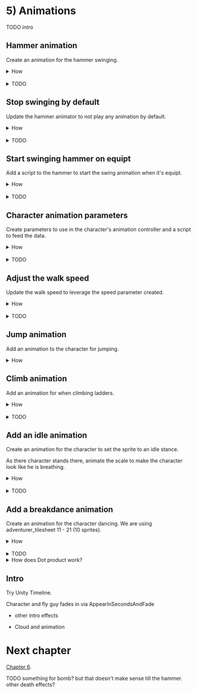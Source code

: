 # 5) Animations 

TODO intro


## Hammer animation 

Create an animation for the hammer swinging.

<details><summary>How</summary>

 - Open menu Window -> Animation.
 - Select a hammer.
 - Click create, save as Assets/Animations/**HammerSwing**.

<img src="http://i.imgur.com/Kokz29S.png" width=300px />

 - Click the red record button.

<img src="http://i.imgur.com/bha8EJC.png" width=150px />


 - Modify the rotation, then set it back to 0, creating a keyframe for the default rotation.
 - Double click under 1:00 to create another keyframe.

<img src="http://i.imgur.com/ZVNovlp.png" width=300px />

 - Switch the current time position (the white line) to 0:10.
 - Change rotation to (0, 0, -90).
 - Click record to stop recording.

<hr></details><br>
<details><summary>TODO</summary>

TODO
 - Click play to preview the hammer swinging, adjust the middle keyframe's position until the hammer has a nice swing, about 0:10.
Hit play and the hammer is swinging in the air.

<hr></details>

## Stop swinging by default

Update the hammer animator to not play any animation by default.


<details><summary>How</summary>

 - Open menu Window -> Animator.
 - Select a hammer.
 - Right click -> Create State -> Empty.  
 - Select the box which appeared and in the Inspector name it "Idle".
 - Create new Empty State, name it "Idle".
 - Right click and 'Set as Layer Default State'.

<hr></details><br>
<details><summary>TODO</summary>

TODO

<hr></details>


## Start swinging hammer on equipt

Add a script to the hammer to start the swing animation when it's equipt.

<details><summary>How</summary>

 - Create script Code/Components/Effects/**PlayAnimationOnEnable**:

```csharp
using UnityEngine;

[RequireComponent(typeof(Animator))]
public class PlayAnimationOnEnable : MonoBehaviour
{
  [SerializeField]
  string animationToPlay;

  Animator animator;

  protected void Awake()
  {
    animator = GetComponent<Animator>();
  }

  protected void OnEnable()
  {
    animator.Play(animationToPlay);
  }
}
```

 - Add it to a hammer prefab and set the animation to play to "HammerSwing".
 - Disable the PlayAnimationOnEnable component and add it under the hammer component's to enable list.

<hr></details><br>
<details><summary>TODO</summary>

TODO

<hr></details>

## Character animation parameters

Create parameters to use in the character's animation controller and a script to feed the data.

<details><summary>How</summary>

 - Open menu Window -> Animator.
 - Select the character's child sprite GameObject.
 - Switch to the 'Parameters' tab on the left.
 - Click the '+' button and select 'Float'.

<img src="http://i.imgur.com/p6F4gHG.png" width=150px />

 - Name the parameter "Speed".
 - Repeat to create:
   - A bool named 'isTouchingFloor'.
   - A bool named 'isClimbing'.
   - A bool named 'hasWeapon'.
 - Create script Code/Components/Animations/**PlayerAnimator**:

```csharp
using UnityEngine;

[RequireComponent(typeof(Rigidbody2D))]
[RequireComponent(typeof(LadderMovement))]
[RequireComponent(typeof(WeaponHolder))]
public class PlayerAnimatorController : MonoBehaviour
{
  Animator animator;

  Rigidbody2D myBody;

  LadderMovement ladderMovement;

  FloorDetector floorDetector;

  WeaponHolder weaponHolder;

  protected void Awake()
  {
    animator = GetComponentInChildren<Animator>();
    myBody = GetComponent<Rigidbody2D>();
    ladderMovement = GetComponent<LadderMovement>();
    floorDetector = GetComponentInChildren<FloorDetector>();
    weaponHolder = GetComponent<WeaponHolder>();
  }

  protected void Update()
  {
    animator.SetFloat("Speed", myBody.velocity.magnitude);
    animator.SetBool("isTouchingFloor", floorDetector.isTouchingFloor);
    animator.SetBool("isClimbing", ladderMovement.isOnLadder);
    animator.SetBool("hasWeapon", weaponHolder.currentWeapon != null);
  }
}
```

 - Add it to the character.

<hr></details><br>
<details><summary>TODO</summary>

Hit play to see the character playing the walk animation only while moving.

<img src="http://i.imgur.com/KZYjZf2.gif" width=150px />


<hr></details>

## Adjust the walk speed

Update the walk speed to leverage the speed parameter created.

<details><summary>How</summary>

 - In the Animator for the character, select the 'CharacterWalk' state (the orange box).
 - In the Inspector, under speed check the box near 'Multiplier' to enable a 'Parameter'.
 - Confirm Speed is selected (should be the default).
 - Adjust the 'Speed' to about '.4'

<img src="http://i.imgur.com/9A6mp98.png" width=300px />


<hr></details><br>
<details><summary>TODO</summary>

Now the character's walk animation should align with the moment a little better.  Adjust the value to something you think looks good. However the walk animation also plays while jumping:

<img src="http://i.imgur.com/2dfN2RE.gif" width=150px />

<hr></details>

## Jump animation

Add an animation to the character for jumping. 

<details><summary>How</summary>

 - Select the character's sprite and in the Animation window, create a new clip Assets/Animations/**CharacterJump**.
 - Select the sprites for the jump animation. We are using **adverturer_spritesheet_7** and **8**.
 - Drag and drop the sprites onto the Animation timeline.

<img src="http://i.imgur.com/0rHCGDm.gif" width=300px />

 - In the Animator window, select the CharacterJump state and use the Speed paramater times about .05
 - Right click on the 'Any State' box and select 'Make Transition'.
 - An arrow will follow your mouse, click on the CharacterJump state to create the transition.

<img src="http://i.imgur.com/Fl0WTPO.gif" width=300px />

 - Select the transition arrow just created, in the Inspector click the plus to create a new condition.

<img src="http://i.imgur.com/WgOfzQY.png" width=150px />

 - Change the condition to read 'isTouchingFloor false'.
 - Create a transition from CharacterJump to CharacterWalk.
 - Select the transition and set the condition to 'isTouchingFloor true'.
 - Uncheck 'Has Exit Time'.
 - Under 'Settings' change the 'Transition Duration' to 0.

</details>


## Climb animation

Add an animation for when climbing ladders.

<details><summary>How</summary>

 - Create a new animation for the character Assets/Animations/**CharacterClimb**.
 - Drag in the sprites for the climb animation.  We are using **adverturer_spritesheet_5** and **6**.
 - Select the CharacterClimb state and use the Speed paramater times about .1
 - Create a transition from Any State to CharacterClimb.
   - Add a condition 'isClimbing true'.
 - Create a transition from CharacterClimb to CharacterWalk.
   - Uncheck Has Exit Time.
   - Set Transition Duration to 0.
   - Add a condition 'isClimbing false'.
 - Select the transition from Any State to CharacterJump
   - Add a condition 'isClimbing false'.


<hr></details><br>
<details><summary>TODO</summary>

TODO

<hr></details>

## Add an idle animation

Create an animation for the character to set the sprite to an idle stance.  

As there character stands there, animate the scale to make the character look like he is breathing.

<details><summary>How</summary>

 - Open menu Window -> Animation.
 - Drag the character prefab into the scene and select the child sprite GameObject.
 - Click the dropdown (it should say 'CharacterWalk') and 'Create New Clip'.

<img src="http://i.imgur.com/uJ0VeOp.png" width=300px />

 - Save the clip as Assets/Animations/CharacterIdle.
 - Click the red record button.
 - Change the 'Sprite' under the character's Sprite Renderer component to an idle stance.  We are using adventurer_tilesheet_0. 
 - Click the record button again to stop recording.


 - Open menu Window -> Animator.
 - Right click on the CharacterWalk state and select 'Make Transition'.
 - An arrow will follow your mouse, click on the CharacterIdle state to create the transition.

<img src="http://i.imgur.com/4X3rXti.gif" width=300px />

 - Click on the transition arrow you just created, then in the Inspector
   - Uncheck 'Has Exit Time'.
   - Under 'Conditions' click the '+' button.
   - Update the condition to be when 'Speed' is 'Less' than '.1'

<img src="http://i.imgur.com/kPE2Iup.png" width=150px />

Hit play, the character should 'walk' as he falls... but once he comes to a complete stop he never starts the walk animation again.

<img src="http://i.imgur.com/O7XQUeP.gif" width=150px />

 - Right click on the CharacterIdle state and Make a Transition to CharacterWalk.
 - Click on the transition just created:
   - Uncheck Has Exit Time.
   - Add a condition for 'Speed' is 'Greater' than '.1'.

The character's animator controller should look something like this now:

<img src="http://i.imgur.com/VotmF1k.png" width=200px />

Hit play so see the character switch between walking and standing:

<img src="http://i.imgur.com/YjZ1zrE.gif" width=200px />

You can adjust the 'Transition Duration' if you want the character to switch sprites faster or slower.

 - Select one of the transition arrows.
 - Under 'Settings', change the 'Transition Duration' value.
 - Do the same for the other transition arrow.

Hit play and note the difference, to help demonstrate what is happening we are using a transition duration of 1 here for both transitions:

<img src="http://i.imgur.com/QV38yfS.gif" width=200px />


 - In the Animation tab, select the CharacterIdle animation and hit record.
 - Select the character's GameObject, in the Inspector change scale to 0 and then back to one.

When we make a change to scale while in record mode, a keyframe is added.  So by changing the scale and then changing it back to the default of 1, we simply added a keyframe for scale 1 at the start of the animation. 

<img src="http://i.imgur.com/qVndjho.png" width=200px />

 - Click on 0:02 in the timeline.

This will move the white line, indicating where in the timeline modifications will be made:

<img src="http://i.imgur.com/1pwa5EU.gif" width=200px />

 - In the Inspector, change the scale to 0 and the back to one.

This updated the timeline, creating a second keyframe.

 - Click on 0:01 in the timeline.
 - Change the the scale to (1, .95, 1).
 - Hit record to stop recording.

Your animation should look like this:

<img src="http://i.imgur.com/ebuSIxb.png" width=200px />

Hit play to see the character breathing, but maybe a little fast:

<img src="http://i.imgur.com/81bajQP.gif" width=100px />

 - Change the CharacterIdle animator state's 'Speed' to about .01

The breath rate should be more reasonable now:

<img src="http://i.imgur.com/bfYKFkC.gif" width=100px />



<hr></details><br>
<details><summary>TODO</summary>

The Animation should now look like this, note the preview of the character's idle sprite and there is no timeline, it is just a single keyframe.

<img src="http://i.imgur.com/j2S25Ex.png" width=300px />

The Animator tab should now have a new state for CharacterIdle (a grey box).

<hr></details>





## Add a breakdance animation

Create an animation for the character dancing.  We are using adventurer_tilesheet 11 - 21 (10 sprites).

<details><summary>How</summary>

 - Select the character and in the Animation tab create a new clip, save it as Assets/Animations/CharacterDance.
 - Select all the sprites for this animation. We are using adventurer_tilesheet 11 - 21 (10 sprites).
 - Drag and drop them into the animation timeline.



 - Select the character and in the Animator tab, create a transition from CharacterIdle to CharacterDance.
 - Select the transition you just created, in the Inspector under 'Settings' change the 'Exit Time' to about '3'.

Click play and wait a few seconds for the dance to begin.

 - Select the CharacterDance state and adjust the speed to about .1
 - Create a transition from CharacterDance to CharacterIdle (using the default settings).

Play to preview the dance:

<img src="http://i.imgur.com/pE6tUfe.gif" width=150px />

However if you start to walk during the dance, it doesn't look quite right:

<img src="http://i.imgur.com/d9wCdad.gif" width=250px />

 - Create a transition from CharacterDance to CharacterWalk.
 - Select the transition you just created and:
   - Uncheck 'Has Exit Time'.
   - Change the 'Transition Duration' to '0'
   - Add a Condition for 'Speed' is 'Greater' than '.1'

Now we resume walking as desired:

<img src="http://i.imgur.com/t7cUVPI.gif" width=250px />



<hr></details><br>
<details><summary>TODO</summary>

Click play in the animation tab to see a preview of the dance, but it may be a little fast:

<img src="http://i.imgur.com/thjyiMM.gif" width=200px />

<hr></details>





<details><summary>How does Dot product work?</summary>

The Dot product is a fast operation which can be used to effeciently determine if two directions represented with Vectors are facing the same (or a similiar) way.

In the visualization below, we are rotating two ugly arrows.  These arrows are pointing in a direction and we are using Vector2.Dot to compare those two directions.  The Dot product is shown as we rotate around.

<img src="http://i.imgur.com/XrjcWQm.gif" width=200px />

A few notables about Dot products:

 - '1' means the two directions are facing the same way.
 - '-1' means the two directions are facing opposite ways.
 - '0' means the two directions are perpendicular.
 - Numbers smoothly transition between these points, so .9 means that the two directions are nearly identical.
 - When two directions are not the same, the Dot product will not tell you which direction an object should rotate in order to make them align - it only informs you about how similar they are at the moment.  

For this visualization, we are calculating the Dot product like so:

```csharp
Vector2.Dot(gameObjectAToWatch.transform.up, gameObjectBToWatch.transform.up);
```

</details>





## Intro

Try Unity Timeline.

Character and fly guy fades in via AppearInSecondsAndFade

+ other intro effects
 - Cloud and animation


# Next chapter

[Chapter 6](https://github.com/hardlydifficult/Platformer/blob/master/Chapter6.md).



TODO something for bomb? but that doesn't make sense till the hammer. 
other death effects?